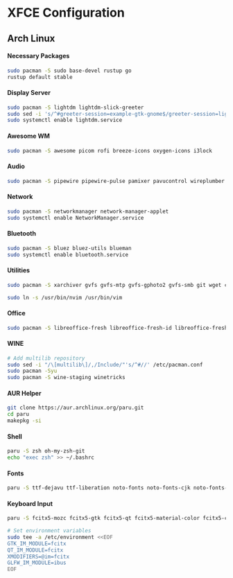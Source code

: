 # XFCE Configuration

## Arch Linux

#### Necessary Packages

```bash
sudo pacman -S sudo base-devel rustup go
rustup default stable
```

#### Display Server

```bash
sudo pacman -S lightdm lightdm-slick-greeter
sudo sed -i 's/^#greeter-session=example-gtk-gnome$/greeter-session=lightdm-slick-greeter/' /etc/lightdm/lightdm.conf
sudo systemctl enable lightdm.service
```

#### Awesome WM

```bash
sudo pacman -S awesome picom rofi breeze-icons oxygen-icons i3lock
```

#### Audio

```bash
sudo pacman -S pipewire pipewire-pulse pamixer pavucontrol wireplumber
```

#### Network

```bash
sudo pacman -S networkmanager network-manager-applet
sudo systemctl enable NetworkManager.service
```

#### Bluetooth

```bash
sudo pacman -S bluez bluez-utils blueman
sudo systemctl enable bluetooth.service
```

#### Utilities

```bash
sudo pacman -S xarchiver gvfs gvfs-mtp gvfs-gphoto2 gvfs-smb git wget curl htop neofetch xclip xsel feh gnome-keyring xorg-xkill webp-pixbuf-loader mpv ffmpegthumbnailer tmux neovim rofi-calc imagemagick kitty thunar thunar-archive-plugin tumbler go fd ripgrep arc-icon-theme acpi rustup pacman-contrib brightnessctl

sudo ln -s /usr/bin/nvim /usr/bin/vim
```

#### Office

```bash
sudo pacman -S libreoffice-fresh libreoffice-fresh-id libreoffice-fresh-ja atril
```

#### WINE

```bash
# Add multilib repository
sudo sed -i "/\[multilib\]/,/Include/"'s/^#//' /etc/pacman.conf
sudo pacman -Syu
sudo pacman -S wine-staging winetricks
```

#### AUR Helper

```bash
git clone https://aur.archlinux.org/paru.git
cd paru
makepkg -si
```

#### Shell

```bash
paru -S zsh oh-my-zsh-git
echo "exec zsh" >> ~/.bashrc
```

#### Fonts

```bash
paru -S ttf-dejavu ttf-liberation noto-fonts noto-fonts-cjk noto-fonts-emoji noto-fonts-extra nerd-fonts-meta
```

#### Keyboard Input

```bash
paru -S fcitx5-mozc fcitx5-gtk fcitx5-qt fcitx5-material-color fcitx5-configtool
```

```bash
# Set environment variables
sudo tee -a /etc/environment <<EOF
GTK_IM_MODULE=fcitx
QT_IM_MODULE=fcitx
XMODIFIERS=@im=fcitx
GLFW_IM_MODULE=ibus
EOF
```
